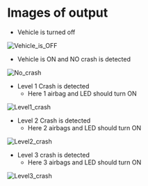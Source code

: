 # Images of output

* Vehicle is turned off


![Vehicle_is_OFF](https://user-images.githubusercontent.com/98873064/157160304-d9a069b4-999e-4c6a-b901-2db4eaafed9c.png)













* Vehicle is ON and NO crash is detected

![No_crash](https://user-images.githubusercontent.com/98873064/157161077-5aafc069-b990-4073-a9e7-73c45e6f5ecd.png)








* Level 1 Crash is detected 
  * Here 1 airbag and LED should turn ON


![Level1_crash](https://user-images.githubusercontent.com/98873064/157160487-b9ac9171-bce9-429a-b8ca-04bf18c73563.png)













* Level 2 Crash is detected
  * Here 2 airbags and LED should turn ON



![Level2_crash](https://user-images.githubusercontent.com/98873064/157160599-8f503825-693c-486d-a0f9-6c7357f6db8a.png)












* Level 3 crash is detected
  * Here 3 airbags and LED should turn ON



![Level3_crash](https://user-images.githubusercontent.com/98873064/157160726-9ee53ca4-454a-492b-bbff-1741efc25303.png)







